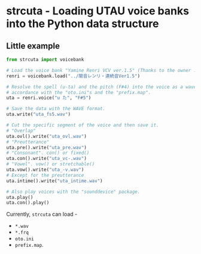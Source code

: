 <!-- Copyright (C) Yuki Takagi 2020 -->
<!-- Distributed under the Boost Software License, Version 1.0. -->
<!-- (See accompanying file LICENSE_1_0.txt or copy at -->
<!-- https://www.boost.org/LICENSE_1_0.txt) -->

# strcuta - Loading UTAU voice banks into the Python data structure

## Little example

```python
from strcuta import voicebank

# Load the voice bank "Yamine Renri VCV ver.1.5" (Thanks to the owner :D).
renri = voicebank.load("../闇音レンリ・連続音Ver1.5")

# Resolve the spell (u-ta) and the pitch (F#4) into the voice as a wave data in
# accordance with the "oto.ini"s and the "prefix.map".
uta = renri.voice("u た", "F#5")

# Save the data with the WAVE format.
uta.write("uta_fs5.wav")

# Cut the specific segment of the voice and then save it.
# "Overlap"
uta.ovl().write("uta_ovl.wav")
# "Preutterance"
uta.pre().write("uta_pre.wav")
# "Consonant". con() or fixed()
uta.con().write("uta_vc-.wav")
# "Vowel". vow() or stretchable()
uta.vow().write("uta_-v.wav")
# Except for the preutterance
uta.intime().write("uta_intime.wav")

# Also play voices with the "sounddevice" package.
uta.play()
uta.con().play() 
```

Currently, `strcuta` can load -
  * `*.wav`
  * `*.frq`
  * `oto.ini`
  * `prefix.map`.
